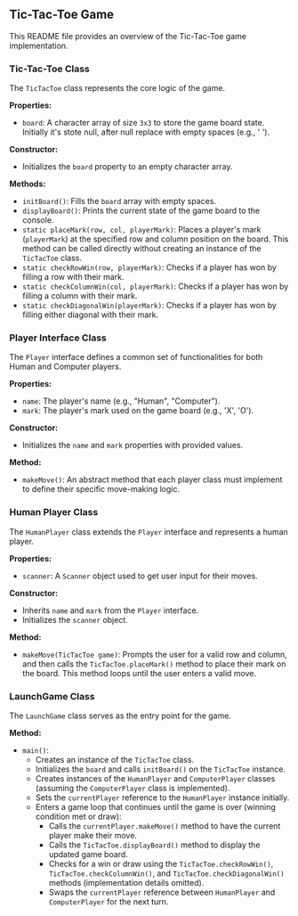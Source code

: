 ## Tic-Tac-Toe Game

This README file provides an overview of the Tic-Tac-Toe game implementation.

### Tic-Tac-Toe Class

The `TicTacToe` class represents the core logic of the game.

**Properties:**

- `board`: A character array of size `3x3` to store the game board state. Initially it's stote null, after null replace with empty spaces (e.g., ' ').

**Constructor:**

- Initializes the `board` property to an empty character array.

**Methods:**

- `initBoard()`: Fills the `board` array with empty spaces.
- `displayBoard()`: Prints the current state of the game board to the console.
- `static placeMark(row, col, playerMark)`: Places a player's mark (`playerMark`) at the specified row and column position on the board. This method can be called directly without creating an instance of the `TicTacToe` class.
- `static checkRowWin(row, playerMark)`: Checks if a player has won by filling a row with their mark.
- `static checkColumnWin(col, playerMark)`: Checks if a player has won by filling a column with their mark.
- `static checkDiagonalWin(playerMark)`: Checks if a player has won by filling either diagonal with their mark.

### Player Interface Class

The `Player` interface defines a common set of functionalities for both Human and Computer players.

**Properties:**

- `name`: The player's name (e.g., "Human", "Computer").
- `mark`: The player's mark used on the game board (e.g., 'X', 'O').

**Constructor:**

- Initializes the `name` and `mark` properties with provided values.

**Method:**

- `makeMove()`: An abstract method that each player class must implement to define their specific move-making logic.

### Human Player Class

The `HumanPlayer` class extends the `Player` interface and represents a human player.

**Properties:**

- `scanner`: A `Scanner` object used to get user input for their moves.

**Constructor:**

- Inherits `name` and `mark` from the `Player` interface.
- Initializes the `scanner` object.

**Method:**

- `makeMove(TicTacToe game)`: Prompts the user for a valid row and column, and then calls the `TicTacToe.placeMark()` method to place their mark on the board. This method loops until the user enters a valid move.

### LaunchGame Class

The `LaunchGame` class serves as the entry point for the game.

**Method:**

- `main()`:
    - Creates an instance of the `TicTacToe` class.
    - Initializes the `board` and calls `initBoard()` on the `TicTacToe` instance.
    - Creates instances of the `HumanPlayer` and `ComputerPlayer` classes (assuming the `ComputerPlayer` class is implemented).
    - Sets the `currentPlayer` reference to the `HumanPlayer` instance initially.
    - Enters a game loop that continues until the game is over (winning condition met or draw):
        - Calls the `currentPlayer.makeMove()` method to have the current player make their move.
        - Calls the `TicTacToe.displayBoard()` method to display the updated game board.
        - Checks for a win or draw using the `TicTacToe.checkRowWin()`, `TicTacToe.checkColumnWin()`, and `TicTacToe.checkDiagonalWin()` methods (implementation details omitted).
        - Swaps the `currentPlayer` reference between `HumanPlayer` and `ComputerPlayer` for the next turn.

